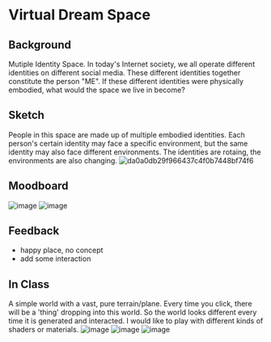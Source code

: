 # Virtual Dream Space

## Background
Mutiple Identity Space.
In today's Internet society, we all operate different identities on different social media. These different identities together constitute the person "ME". If these different identities were physically embodied, what would the space we live in become?

## Sketch
People in this space are made up of multiple embodied identities. Each person's certain identity may face a specific environment, but the same identity may also face different environments. The identities are rotaing, the environments are also changing.
![da0a0db29f966437c4f0b7448bf74f6](https://user-images.githubusercontent.com/113642868/225539532-7af2570b-7337-4191-9d5a-f1e62cd7b7a0.jpg)

## Moodboard
![image](https://user-images.githubusercontent.com/113642868/225712464-115224ae-03d8-42cb-8de7-2e971a6a7090.png)
![image](https://user-images.githubusercontent.com/113642868/225713028-816c51f9-afa5-46dd-883d-f6018c48d43f.png)

## Feedback
- happy place, no concept
- add some interaction

## In Class 
A simple world with a vast, pure terrain/plane. Every time you click, there will be a 'thing' dropping into this world. So the world looks different every time it is generated and interacted. I would like to play with different kinds of shaders or materials.
![image](https://user-images.githubusercontent.com/113642868/225753727-3bab7b10-6b17-444f-8275-1fac124f0135.png)
![image](https://user-images.githubusercontent.com/113642868/225753770-7261fb6e-3106-4c96-85fd-7c6548500306.png)
![image](https://user-images.githubusercontent.com/113642868/225754480-ba619a3a-3ad8-4191-8fce-a21998d74adc.png)
